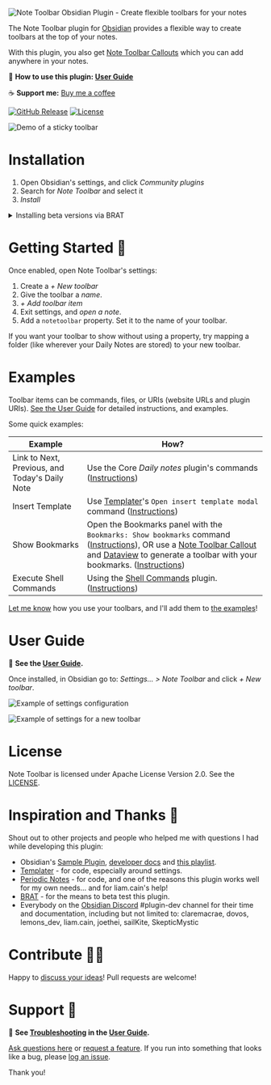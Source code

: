 ![Note Toolbar Obsidian Plugin - Create flexible toolbars for your notes](./docs/share_banner.jpg)

The Note Toolbar plugin for [Obsidian](https://obsidian.md) provides a flexible way to create toolbars at the top of your notes.

With this plugin, you also get [Note Toolbar Callouts](https://github.com/chrisgurney/obsidian-note-toolbar/wiki/Note-Toolbar-Callouts) which you can add anywhere in your notes.

📖 **How to use this plugin: [User Guide](https://github.com/chrisgurney/obsidian-note-toolbar/wiki)**

☕️ **Support me:** [Buy me a coffee](https://www.buymeacoffee.com/cheznine)

[![GitHub Release](https://img.shields.io/github/v/release/chrisgurney/obsidian-note-toolbar?sort=semver)](https://github.com/chrisgurney/obsidian-note-toolbar/releases)
[![License](https://img.shields.io/badge/License-Apache%202.0-blue.svg)](https://opensource.org/licenses/Apache-2.0)

![Demo of a sticky toolbar](./docs/note_toolbar_demo.gif)

# Installation

1. Open Obsidian's settings, and click _Community plugins_
2. Search for _Note Toolbar_ and select it
3. _Install_

<details>
<summary>Installing beta versions via BRAT</summary>
<br/>
<a href="https://github.com/TfTHacker/obsidian42-brat">BRAT</a> lets you beta-test plugins, to provide feedback.<br/>
<br/>
As beta versions become available, I welcome <a href="https://github.com/chrisgurney/obsidian-note-toolbar/discussions">your feedback</a> and any <a href="https://github.com/chrisgurney/obsidian-note-toolbar/issues">issues</a> you uncover!<br/>
<br/>
<blockquote>
  <ol>
    <li>Install the BRAT plugin:
      <ul>
        <li>Open <i>Settings > Community Plugins</i></li>
        <li><i>Disable safe mode</i>, if enabled</li>
        <li>Browse, and <i>search for "BRAT"</i></li>
        <li>Install the latest version of <i>Obsidian 42 - BRAT</i></li>
      </ul></li>
    <li>Open BRAT settings (<i>Settings -> Obsidian 42 - BRAT</i>)</li>
    <li>Scroll to the <i>Beta Plugin List</i> section</li>
    <li><i>Add Beta Plugin</i></li>
    <li>Specify this repository: <code>chrisgurney/obsidian-note-toolbar</code></li>
    <li><i>Enable the Note Toolbar plugin</i> (<i>Settings &gt; Community plugins</i>)</li>
  </ol>
</blockquote>
</details>

# Getting Started 🚀

Once enabled, open Note Toolbar's settings:

1. Create a _+ New toolbar_
2. Give the toolbar a _name_.
3. _+ Add toolbar item_
4. Exit settings, and _open a note_.
5. Add a `notetoolbar` property. Set it to the name of your toolbar.

If you want your toolbar to show without using a property, try mapping a folder (like wherever your Daily Notes are stored) to your new toolbar.

# Examples

Toolbar items can be commands, files, or URIs (website URLs and plugin URIs). [See the User Guide](https://github.com/chrisgurney/obsidian-note-toolbar/wiki) for detailed instructions, and examples.

Some quick examples:

| Example | How? |
| --- | --- |
| Link to Next, Previous, and Today's Daily Note | Use the Core _Daily notes_ plugin's commands ([Instructions](https://github.com/chrisgurney/obsidian-note-toolbar/wiki/Daily-Notes)) |
| Insert Template | Use [Templater](https://github.com/SilentVoid13/Templater)'s `Open insert template modal` command ([Instructions](https://github.com/chrisgurney/obsidian-note-toolbar/wiki/Templates)) |
| Show Bookmarks | Open the Bookmarks panel with the `Bookmarks: Show bookmarks` command ([Instructions](https://github.com/chrisgurney/obsidian-note-toolbar/wiki/Bookmarks)), OR use a [Note Toolbar Callout](#note-toolbar-callouts) and [Dataview](https://github.com/blacksmithgu/obsidian-dataview) to generate a toolbar with your bookmarks. ([Instructions](https://github.com/chrisgurney/obsidian-note-toolbar/wiki/Bookmarks)) |
| Execute Shell Commands | Using the [Shell Commands](https://github.com/Taitava/obsidian-shellcommands) plugin. ([Instructions](https://github.com/chrisgurney/obsidian-note-toolbar/wiki/Shell-Commands)) |

[Let me know](https://github.com/chrisgurney/obsidian-note-toolbar/discussions) how you use your toolbars, and I'll add them to [the examples](https://github.com/chrisgurney/obsidian-note-toolbar/wiki/Examples)!

# User Guide

📖 **See the [User Guide](https://github.com/chrisgurney/obsidian-note-toolbar/wiki).**

Once installed, in Obsidian go to: _Settings... > Note Toolbar_ and click _+ New toolbar_.

![Example of settings configuration](./docs/settings.png)

![Example of settings for a new toolbar](./docs/settings_edit_toolbar_full.png)

# License

Note Toolbar is licensed under Apache License Version 2.0. See the [LICENSE](https://github.com/chrisgurney/obsidian-note-toolbar/blob/master/LICENSE).

# Inspiration and Thanks 🙏

Shout out to other projects and people who helped me with questions I had while developing this plugin:

- Obsidian's [Sample Plugin](https://github.com/obsidianmd/obsidian-sample-plugin), [developer docs](https://docs.obsidian.md/) and [this playlist](https://www.youtube.com/playlist?list=PLIDCb22ZUTBnMCbJa-st4PD5T3Olep078).
- [Templater](https://github.com/SilentVoid13/Templater) - for code, especially around settings.
- [Periodic Notes](https://github.com/liamcain/obsidian-periodic-notes/) - for code, and one of the reasons this plugin works well for my own needs... and for liam.cain's help!
- [BRAT](https://github.com/TfTHacker/obsidian42-brat) - for the means to beta test this plugin.
- Everybody on the [Obsidian Discord](https://discord.gg/obsidianmd) #plugin-dev channel for their time and documentation, including but not limited to: claremacrae, dovos, lemons_dev, liam.cain, joethei, sailKite, SkepticMystic

# Contribute 🧑‍💻

Happy to [discuss your ideas](https://github.com/chrisgurney/obsidian-note-toolbar/discussions)! Pull requests are welcome!

# Support 🛟

📖 **See [Troubleshooting](https://github.com/chrisgurney/obsidian-note-toolbar/Troubleshooting) in the [User Guide](https://github.com/chrisgurney/obsidian-note-toolbar/wiki).**

[Ask questions here](https://github.com/chrisgurney/obsidian-note-toolbar/discussions) or [request a feature](https://github.com/chrisgurney/obsidian-note-toolbar/discussions/categories/ideas). If you run into something that looks like a bug, please [log an issue](https://github.com/chrisgurney/obsidian-note-toolbar/issues).

Thank you!